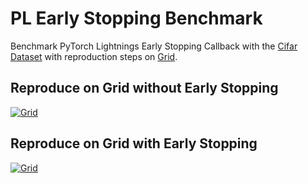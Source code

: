 # PL Early Stopping Benchmark
Benchmark PyTorch Lightnings Early Stopping Callback with the [Cifar Dataset](https://www.cs.toronto.edu/~kriz/cifar.html) with reproduction steps on [Grid](https://www.grid.ai/gridplatform/?utm_source=github&utm_medium=repo&utm_campaign=early-stopping). 

## Reproduce on Grid without Early Stopping 
[![Grid](https://img.shields.io/badge/rid_AI-run-78FF96.svg?labelColor=black&logo=data:image/svg%2bxml;base64,PHN2ZyB3aWR0aD0iNDgiIGhlaWdodD0iNDgiIGZpbGw9Im5vbmUiIHhtbG5zPSJodHRwOi8vd3d3LnczLm9yZy8yMDAwL3N2ZyI+PHBhdGggZD0iTTEgMTR2MjBhMTQgMTQgMCAwMDE0IDE0aDlWMzYuOEgxMi42VjExaDIyLjV2N2gxMS4yVjE0QTE0IDE0IDAgMDAzMi40IDBIMTVBMTQgMTQgMCAwMDEgMTR6IiBmaWxsPSIjZmZmIi8+PHBhdGggZD0iTTM1LjIgNDhoMTEuMlYyNS41SDIzLjl2MTEuM2gxMS4zVjQ4eiIgZmlsbD0iI2ZmZiIvPjwvc3ZnPg==)](https://platform.grid.ai/#/runs?script=https://github.com/PyTorchLightning/lightning-bolts/blob/c3b60de7/pl_bolts/models/autoencoders/basic_vae/basic_vae_module.py&cloud=grid&use_spot&instance=g4dn.xlarge&accelerators=1&disk_size=200&framework=lightning&script_args=--grid_name%20loud-buzzard-171%20%5C%0A--grid_strategy%20grid_search%20%5C%0A--grid_disk_size%20200%20%5C%0A--grid_max_nodes%2010%20%5C%0A--grid_instance_type%20g4dn.xlarge%20%5C%0A--use_spot%20true%20%5C%0A--grid_framework%20lightning%20%5C%0A--grid_credential%20cc-vnpnm%20%5C%0A--grid_gpus%201%20%5C%0Apl_bolts%2Fmodels%2Fautoencoders%2Fbasic_vae%2Fbasic_vae_module.py%20--gpus%201%20%5C%0A--max_epochs%20100%20%5C%0A--lr%20%22%5B1e-1%2C%201e-2%2C%201e-4%2C%201e-5%5D%22)

## Reproduce on Grid with Early Stopping 
[![Grid](https://img.shields.io/badge/rid_AI-run-78FF96.svg?labelColor=black&logo=data:image/svg%2bxml;base64,PHN2ZyB3aWR0aD0iNDgiIGhlaWdodD0iNDgiIGZpbGw9Im5vbmUiIHhtbG5zPSJodHRwOi8vd3d3LnczLm9yZy8yMDAwL3N2ZyI+PHBhdGggZD0iTTEgMTR2MjBhMTQgMTQgMCAwMDE0IDE0aDlWMzYuOEgxMi42VjExaDIyLjV2N2gxMS4yVjE0QTE0IDE0IDAgMDAzMi40IDBIMTVBMTQgMTQgMCAwMDEgMTR6IiBmaWxsPSIjZmZmIi8+PHBhdGggZD0iTTM1LjIgNDhoMTEuMlYyNS41SDIzLjl2MTEuM2gxMS4zVjQ4eiIgZmlsbD0iI2ZmZiIvPjwvc3ZnPg==)](https://platform.grid.ai/#/runs?script=https://github.com/aribornstein/PLEarlyStoppingBenchmark/blob/ee995491/train.py&cloud=grid&use_spot&instance=g4dn.xlarge&accelerators=1&disk_size=200&framework=lightning&script_args=--grid_name%20impetuous-lemming-476%20%5C%0A--grid_strategy%20grid_search%20%5C%0A--grid_disk_size%20200%20%5C%0A--grid_max_nodes%2010%20%5C%0A--grid_instance_type%20g4dn.xlarge%20%5C%0A--use_spot%20true%20%5C%0A--grid_credential%20cc-vnpnm%20%5C%0A--grid_framework%20lightning%20%5C%0A--grid_gpus%201%20%5C%0Atrain.py%20--gpus%201%20%5C%0A--max_epochs%20100%20%5C%0A--lr%20%22%5B1e-1%2C%201e-2%2C%201e-4%2C%201e-5%5D%22%20%5C%0A--es_stopping_threshold%201e-4%20%5C%0A--es_divergence_threshold%206.0%20%5C%0A--es_check_finite%20True%20%5C%0A--es_min_delta%201e-3%20%5C%0A--es_mode%20%22min%22)

